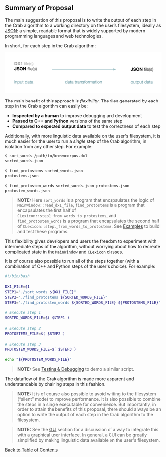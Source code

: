 ## Summary of Proposal

The main suggestion of this proposal is to write the output of each step in the Crab algorithm to a working directory on the user’s filesystem, ideally as [JSON](https://www.json.org): a simple, readable format that is widely supported by modern programming languages and web technologies.

In short, for each step in the Crab algorithm:

![Alt text](./json_format.svg)

The main benefit of this approach is *flexibility*. The files generated by each step in the Crab algorithm can easily be:

+ **Inspected by a human** to improve debugging and development
+ **Passed to C++ and Python** versions of the same step
+ **Compared to expected output data** to test the correctness of each step

Additionally, with more linguistic data available on the user's filesystem, it is much easier for the user to run a *single* step of the Crab algorithm, in isolation from any other step. For example:

```console
$ sort_words /path/to/browncorpus.dx1
sorted_words.json

$ find_protostems sorted_words.json
protostems.json

$ find_protostem_words sorted_words.json protostems.json
protostem_words.json
```

> **NOTE:** Here `sort_words` is a program that encapsulates the logic of `MainWindow::read_dx1_file`, `find_protostems` is a program that encapsulates the first half of `CLexicon::step1_from_words_to_protostems`, and `find_protostem_words` is a program that encapsulates the second half of `CLexicon::step1_from_words_to_protostems`. See [Examples](./Examples.md) to build and test these programs.

This flexibility gives developers and users the freedom to experiment with intermediate steps of the algorithm, without worrying about how to recreate complicated state in the `MainWindow` and `CLexicon` classes.

It is of course also possible to run all of the steps together (with a combination of C++ and Python steps of the user's choice). For example:

```bash
#!/bin/bash

DX1_FILE=$1
STEP1="./sort_words ${DX1_FILE}"
STEP2="./find_protostems ${SORTED_WORDS_FILE}"
STEP3="./find_protostem_words ${SORTED_WORDS_FILE} ${PROTOSTEMS_FILE}"

# Execute step 1
SORTED_WORDS_FILE=$( $STEP1 )

# Execute step 2
PROTOSTEMS_FILE=$( $STEP2 )

# Execute step 3
PROTOSTEM_WORDS_FILE=$( $STEP3 )

echo "${PROTOSTEM_WORDS_FILE}"
```

> **NOTE:** See [Testing & Debugging](./TestingDebugging.md) to demo a similar script.

The dataflow of the Crab algorithm is made more apparent and understandable by chaining steps in this fashion.

> **NOTE:** It is of course also possible to avoid writing to the filesystem (“silent” mode) to improve performance. It is also possible to combine the steps in a single executable for convenience. But importantly, in order to attain the benefits of this proposal, there should always be an option to write the output of each step in the Crab algorithm to the filesystem.

> **NOTE:** See the [GUI](./GUI.md) section for a discussion of a way to integrate this with a graphical user interface. In general, a GUI can be greatly simplified by making linguistic data available on the user's filesystem.

[Back to Table of Contents](../README.md)
